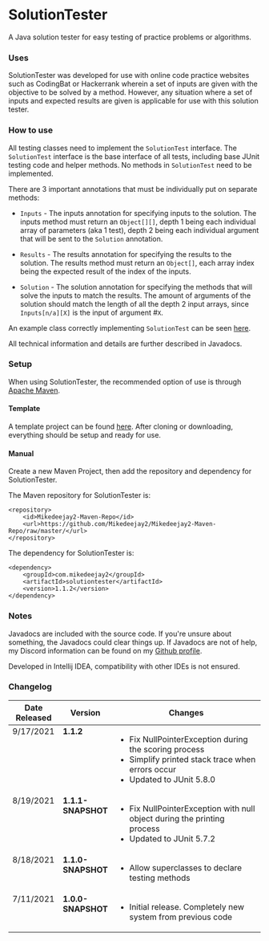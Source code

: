 # SolutionTester
A Java solution tester for easy testing of practice problems or algorithms.

### Uses
SolutionTester was developed for use with online code practice websites such as CodingBat or Hackerrank wherein a set 
of inputs are given with the objective to be solved by a method. However, any situation where a set of inputs and 
expected results are given is applicable for use with this
solution tester.

### How to use
All testing classes need to implement the `SolutionTest` interface. The `SolutionTest` interface is the base interface 
of all tests, including base JUnit testing code and helper methods. No methods in `SolutionTest` need to be implemented.

There are 3 important annotations that must be individually put on separate methods:
* `Inputs` - The inputs annotation for specifying inputs to the solution. The inputs method must return an `Object[][]`,
  depth 1 being each individual array of parameters (aka 1 test), depth 2 being each individual argument that will be 
  sent to the `Solution` annotation.

* `Results` - The results annotation for specifying the results to the solution. The results method must return an 
  `Object[]`, each array index being the expected result of the index of the inputs.

* `Solution` - The solution annotation for specifying the methods that will solve the inputs to match the results. The 
  amount of arguments of the solution should match the length of all the depth 2 input arrays, since `Inputs[n/a][X]` 
  is the input of argument #`X`.

An example class correctly implementing `SolutionTest` can be seen 
[here](https://github.com/Mikedeejay2/SolutionTesterExample/blob/master/src/main/java/com/mikedeejay2/example/ExampleSolution.java).


All technical information and details are further described in Javadocs.

### Setup
When using SolutionTester, the recommended option of use is through [Apache Maven](https://maven.apache.org/).

#### Template
A template project can be found [here](https://github.com/Mikedeejay2/SolutionTesterExample). After cloning or 
downloading, everything should be setup and ready for use.

#### Manual
Create a new Maven Project, then add the repository and dependency for SolutionTester.

The Maven repository for SolutionTester is:
```
<repository>
    <id>Mikedeejay2-Maven-Repo</id>
    <url>https://github.com/Mikedeejay2/Mikedeejay2-Maven-Repo/raw/master/</url>
</repository>
```

The dependency for SolutionTester is:
```
<dependency>
    <groupId>com.mikedeejay2</groupId>
    <artifactId>solutiontester</artifactId>
    <version>1.1.2</version>
</dependency>
```
### Notes
Javadocs are included with the source code. If you're unsure about something, the Javadocs could clear things up. If 
Javadocs are not of help, my Discord information can be found on my [Github profile](https://github.com/Mikedeejay2).

Developed in Intellij IDEA, compatibility with other IDEs is not ensured.

### Changelog
<table style="width: 100%">
  <thead>
    <th style="width: 20%">Date Released</th>
    <th style="width: 20%">Version</th>
    <th style="width: 60%">Changes</th>
  </thead>
  <tbody>
    <tr>
      <td style="vertical-align: top">9/17/2021</td>
      <td style="vertical-align: top"><b>1.1.2</b></td>
      <td style="vertical-align: top">
        <ul>
          <li>Fix NullPointerException during the scoring process</li>
          <li>Simplify printed stack trace when errors occur</li>
          <li>Updated to JUnit 5.8.0</li>
        </ul>
      </td>
    </tr>
    <tr>
      <td style="vertical-align: top">8/19/2021</td>
      <td style="vertical-align: top"><b>1.1.1-SNAPSHOT</b></td>
      <td style="vertical-align: top">
        <ul>
          <li>Fix NullPointerException with null object during the printing process</li>
          <li>Updated to JUnit 5.7.2</li>
        </ul>
      </td>
    </tr>
    <tr>
      <td style="vertical-align: top">8/18/2021</td>
      <td style="vertical-align: top"><b>1.1.0-SNAPSHOT</b></td>
      <td style="vertical-align: top">
        <ul>
          <li>Allow superclasses to declare testing methods</li>
        </ul>
      </td>
    </tr>
    <tr>
      <td style="vertical-align: top">7/11/2021</td>
      <td style="vertical-align: top"><b>1.0.0-SNAPSHOT</b></td>
      <td style="vertical-align: top">
        <ul>
          <li>Initial release. Completely new system from previous code</li>
        </ul>
      </td>
    </tr>
  </tbody>
</table>